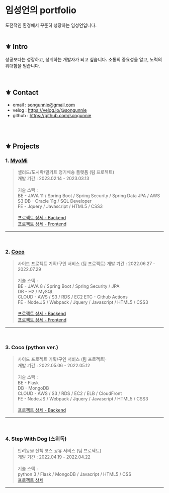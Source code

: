 # 임성언의 portfolio
도전적인 환경에서 꾸준히 성장하는 임성언입니다.
</br>
</br>

## ⚜️ Intro
성공보다는 성장하고, 성취하는 개발자가 되고 싶습니다. 소통의 중요성을 알고, 노력의 위대함을 믿습니다. 
</br>
</br>
</br>

## ⚜️ Contact
- email : songunnie@gmail.com
- velog : https://velog.io/@songunnie
- github : https://github.com/songunnie
</br>
</br>

## ⚜️ Projects
### **1. [MyoMi](https://github.com/songunnie/MyoMiBackend/tree/develop#readme)**
> 샐러드/도시락/밀키트 정기배송 플랫폼 (팀 프로젝트)  
개발 기간 : 2023.02.14 - 2023.03.13 </br>  
기술 스택 :  
BE - JAVA 11 / Spring Boot / Spring Security / Spring Data JPA / AWS S3
DB - Oracle 11g / SQL Developer  
FE - Jquery / Javascript / HTML5 / CSS3</br>
</br>[프로젝트 상세 - Backend](https://github.com/songunnie/MyoMiBackend/tree/develop)  
[프로젝트 상세 - Frontend](https://github.com/songunnie/MyoMiFrontend/tree/develop)  
- - - - -
</br>

### **2. [Coco](https://github.com/songunnie/CoCoBackend)**
> 사이드 프로젝트 기획/구인 서비스 (팀 프로젝트) 
개발 기간 : 2022.06.27 - 2022.07.29 </br>  
기술 스택 :  
BE - JAVA 8 / Spring Boot / Spring Security / JPA  
DB - H2 / MySQL  
CLOUD - AWS / S3 / RDS / EC2 
ETC - Github Actions  
FE - Node.JS / Webpack / Jquery / Javascript / HTML5 / CSS3</br>
</br>[프로젝트 상세 - Backend](https://github.com/songunnie/CoCoBackend)  
[프로젝트 상세 - Frontend](https://github.com/BreedingMe/CoCoFrontend)  
- - - - -
</br>

### **3. Coco (python ver.)**
> 사이드 프로젝트 기획/구인 서비스 (팀 프로젝트)  
개발 기간 : 2022.05.06 - 2022.05.12 </br>  
기술 스택 :  
BE - Flask  
DB - MongoDB  
CLOUD - AWS / S3 / RDS / EC2 / ELB / CloudFront  
FE - Node.JS / Webpack / Jquery / Javascript / HTML5 / CSS3</br>
</br>[프로젝트 상세 - Backend](https://github.com/BreedingMe/CoCoBackend/tree/v1.0.0)
- - - - -
</br>

### **4. Step With Dog (스위독)**
> 반려동물 산책 코스 공유 서비스 (팀 프로젝트)  
개발 기간 : 2022.04.19 - 2022.04.22 </br>  
기술 스택 :  
python 3 / Flask / MongoDB / Javacript / HTML5 / CSS
</br>[프로젝트 상세](https://github.com/BreedingMe/StepWithDog)  
- - - - -
</br>
